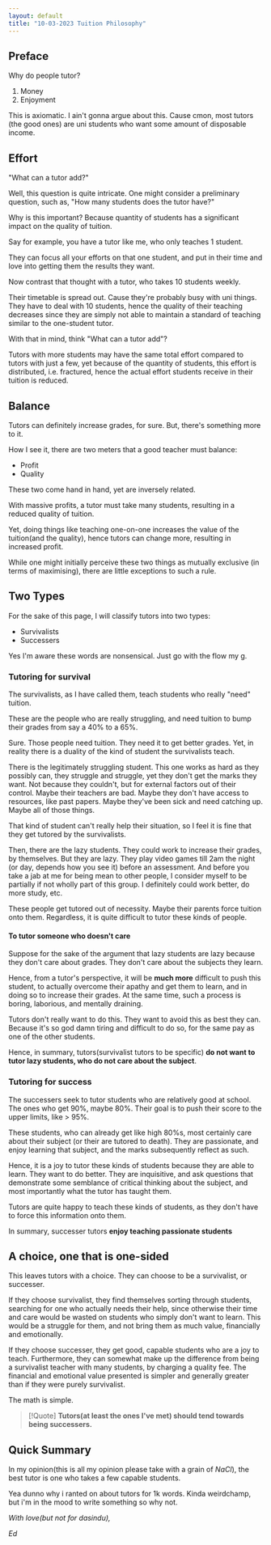 ```yaml
---
layout: default
title: "10-03-2023 Tuition Philosophy"
---
```


## Preface

Why do people tutor?
1. Money
2. Enjoyment

This is axiomatic. I ain't gonna argue about this. Cause cmon, most tutors (the good ones) are uni students who want some amount of disposable income.

## Effort

"What can a tutor add?"

Well, this question is quite intricate. One might consider a preliminary question, such as, "How many students does the tutor have?"

Why is this important? Because quantity of students has a significant impact on the quality of tuition. 

Say for example, you have a tutor like me, who only teaches 1 student.

They can focus all your efforts on that one student, and put in their time and love into getting them the results they want.

Now contrast that thought with a tutor, who takes 10 students weekly.

Their timetable is spread out. Cause they're probably busy with uni things. They have to deal with 10 students, hence the quality of their teaching decreases since they are simply not able to maintain a standard of teaching similar to the one-student tutor.

With that in mind, think "What can a tutor add"?

Tutors with more students may have the same total effort compared to tutors with just a few, yet because of the quantity of students, this effort is distributed, i.e. fractured, hence the actual effort students receive in their tuition is reduced.

## Balance

Tutors can definitely increase grades, for sure. But, there's something more to it. 

How I see it, there are two meters that a good teacher must balance:
- Profit
- Quality

These two come hand in hand, yet are inversely related.

With massive profits, a tutor must take many students, resulting in a reduced quality of tuition.

Yet, doing things like teaching one-on-one increases the value of the tuition(and the quality), hence tutors can change more, resulting in increased profit.

While one might initially perceive these two things as mutually exclusive (in terms of maximising), there are little exceptions to such a rule.

## Two Types

For the sake of this page, I will classify tutors into two types:
- Survivalists
- Successers

Yes I'm aware these words are nonsensical. Just go with the flow my g.

### Tutoring for survival

The survivalists, as I have called them, teach students who really "need" tuition.

These are the people who are really struggling, and need tuition to bump their grades from say a 40% to a 65%.

Sure. Those people need tuition. They need it to get better grades. Yet, in reality there is a duality of the kind of student the survivalists teach.

There is the legitimately struggling student. This one works as hard as they possibly can, they struggle and struggle, yet they don't get the marks they want. Not because they couldn't, but for external factors out of their control. Maybe their teachers are bad. Maybe they don't have access to resources, like past papers. Maybe they've been sick and need catching up. Maybe all of those things. 

That kind of student can't really help their situation, so I feel it is fine that they get tutored by the survivalists.

Then, there are the lazy students. They could work to increase their grades, by themselves. But they are lazy. They play video games till 2am the night (or day, depends how you see it) before an assessment. And before you take a jab at me for being mean to other people, I consider myself to be partially if not wholly part of this group. I definitely could work better, do more study, etc.

These people get tutored out of necessity. Maybe their parents force tuition onto them. Regardless, it is quite difficult to tutor these kinds of people.

#### To tutor someone who doesn't care
Suppose for the sake of the argument that lazy students are lazy because they don't care about grades. They don't care about the subjects they learn. 

Hence, from a tutor's perspective, it will be **much more** difficult to push this student, to actually overcome their apathy and get them to learn, and in doing so to increase their grades. At the same time, such a process is boring, laborious, and mentally draining. 

Tutors don't really want to do this. They want to avoid this as best they can. Because it's so god damn tiring and difficult to do so, for the same pay as one of the other students.

Hence, in summary, tutors(survivalist tutors to be specific) **do not want to tutor lazy students, who do not care about the subject**.

### Tutoring for success

The successers seek to tutor students who are relatively good at school. The ones who get 90%, maybe 80%. Their goal is to push their score to the upper limits, like > 95%. 

These students, who can already get like high 80%s, most certainly care about their subject (or their are tutored to death). They are passionate, and enjoy learning that subject, and the marks subsequently reflect as such. 

Hence, it is a joy to tutor these kinds of students because they are able to learn. They want to do better. They are inquisitive, and ask questions that demonstrate some semblance of critical thinking about the subject, and most importantly what the tutor has taught them. 

Tutors are quite happy to teach these kinds of students, as they don't have to force this information onto them. 

In summary, successer tutors **enjoy teaching passionate students**


## A choice, one that is one-sided

This leaves tutors with a choice. They can choose to be a survivalist, or successer. 

If they choose survivalist, they find themselves sorting through students, searching for one who actually needs their help, since otherwise their time and care would be wasted on students who simply don't want to learn. This would be a struggle for them, and not bring them as much value, financially and emotionally.

If they choose successer, they get good, capable students who are a joy to teach. Furthermore, they can somewhat make up the difference from being a survivalist teacher with many students, by charging a quality fee. The financial and emotional value presented is simpler and generally greater than if they were purely survivalist.

The math is simple. 

> [!Quote]
> **Tutors(at least the ones I've met) should tend towards being successers.** 

## Quick Summary
In my opinion(this is all my opinion please take with a grain of $NaCl$), the best tutor is one who takes a few capable students.

Yea dunno why i ranted on about tutors for 1k words. Kinda weirdchamp, but i'm in the mood to write something so why not.

*With love(but not for dasindu),*

*Ed*